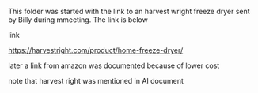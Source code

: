 This folder was started with the link to an harvest wright freeze dryer sent by Billy during mmeeting. The link is below

link

https://harvestright.com/product/home-freeze-dryer/


later a link from amazon was documented because of lower cost

note that harvest right was mentioned in AI document
